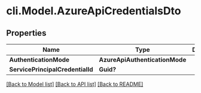 # cli.Model.AzureApiCredentialsDto

## Properties

Name | Type | Description | Notes
------------ | ------------- | ------------- | -------------
**AuthenticationMode** | **AzureApiAuthenticationMode** |  | 
**ServicePrincipalCredentialId** | **Guid?** |  | [optional] 

[[Back to Model list]](../README.md#documentation-for-models) [[Back to API list]](../README.md#documentation-for-api-endpoints) [[Back to README]](../README.md)

